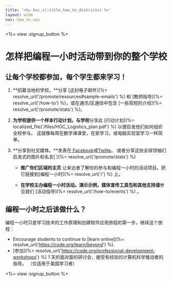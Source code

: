 ```yaml
---
title: '<%= hoc_s(:title_how_to_districts) %>'
layout: wide
nav: how_to_nav
---
```

<%= view :signup_button %>

# 怎样把编程一小时活动带到你的整个学校

## 让每个学校都参加，每个学生都来学习！

1. **招募当地的学校。**分享 [这封电子邮件](%= resolve_url('/promote/resources#sample-emails') %) 和 [教师指导](%= resolve_url('/how-to') %)，或在通讯/区通信中包含 [一些简短的介绍](%= resolve_url('/promote/stats') %)。

2. **为学校提供一个样本行动计划。与学校**分享此 [行动计划](%= localized_file('/files/HOC_Logistics_plan.pdf') %) 以便启发他们如何组织全校参与。 这就像每周在数学课课堂，在家学习，或电脑实验室学习一样简单。

3. **分享到社交媒体。**发表在[ Facebook](https://www.facebook.com/sharer/sharer.php?u=http%3A%2F%2Fhourofcode.com%2Fus)或[Twitte](https://twitter.com/intent/tweet?url=http%3A%2F%2Fhourofcode.com&text=I%27m%20participating%20in%20this%20year%27s%20%23HourOfCode%2C%20are%20you%3F%20%40codeorg&original_referer=https%3A%2F%2Fwww.google.com%2Furl%3Fq%3Dhttps%253A%252F%252Ftwitter.com%252Fshare%253Fhashtags%253D%2526amp%253Brelated%253Dcodeorg%2526amp%253Btext%253DI%252527m%252Bparticipating%252Bin%252Bthis%252Byear%252527s%252B%252523HourOfCode%25252C%252Bare%252Byou%25253F%252B%252540codeorg%2526amp%253Burl%253Dhttp%25253A%25252F%25252Fhourofcode.com%26sa%3DD%26sntz%3D1%26usg%3DAFQjCNE1GLTUbKZfMlEh9Aj5w0iswz6PYQ&related=codeorg&hashtags=)。 或者分享这些全球领袖们启发式的图片和名言[ ](%= resolve_url('/promote/stats') %)</p></li> 
    
    - **推广你们区域的主页** 让来访者了解你的参与和编程一小时的活动项目。把它链接到[编程一小时](%= resolve_url('/') %) 上。
    
    - **在学校主办编程一小时活动。演示示例，媒体宣传工具包和其他支持请**参见我们 [活动指导](%= resolve_url('/how-to/events') %) 。</ol> 
    
    ## 编程一小时之后该做什么？
    
    编程一小时只是学习技术的工作原理和创建软件应用旅程的第一步。继续这个旅程：
    
    - Encourage students to continue to [learn online](%= resolve_url('https://code.org/learn/beyond') %).
    - [参加](%= resolve_url('https://code.org/professional-development-workshops') %) 1 天的面对面的研讨会，接受有经验的计算机科学推动者的指导。 （仅适用于美国学习者）
    
    <%= view :signup_button %>